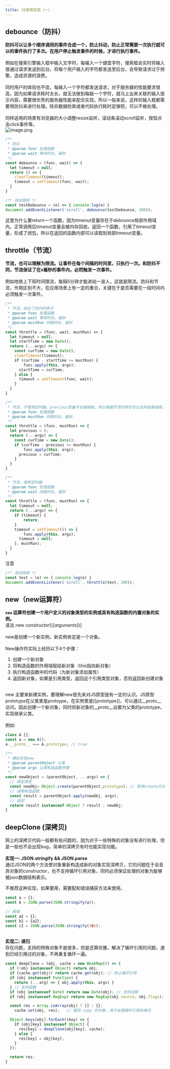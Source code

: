 ```yaml
---
title: JS常用实现（一）
---
```


<a name="r31KD"></a>
## debounce（防抖）
**防抖可以让多个顺序调用的事件合成一个，防止抖动，防止正常需要一次执行就可以的事件执行了多次。在用户停止触发事件的时候，才进行执行事件。**<br />
<br />例如在搜索引擎输入框中输入文字时，每输入一个键盘字符，搜索框会实时将输入值通过请求发送到后台。将每个用户输入的字符都发送至后台，会导致请求过于频繁，造成资源的浪费。<br />
<br />同时用户的体验也不佳，每输入一个字符都发送请求，对于服务器的性能要求很高，因为如果请求耗时太长，就无法做到每敲一个字符，就马上出来关联的输入提示内容，需要很优秀的服务器性能来配合实现。所以一般来说，这样的输入框都需要用防抖来进行处理。除非数据检索或者代码执行耗时足够短，可以不做处理。<br />
<br />同样适用的场景有浏览器的大小调整resize监听，滚动条滚动scroll监听，按钮点击click事件等。<br />![image.png](https://cdn.nlark.com/yuque/0/2020/png/203222/1608514863170-60b7772a-9745-4620-838f-856332a2dd15.png#align=left&display=inline&height=401&margin=%5Bobject%20Object%5D&name=image.png&originHeight=802&originWidth=1702&size=140476&status=done&style=none&width=851)
```javascript
/**
 * 防抖
 * @param func 处理函数
 * @param wait 等待时长，毫秒
 */
const debounce = (func, wait) => {
  let timeout = null;
  return () => {
  	clearTimeout(timeout);
    timeout = setTimeout(func, wait);
  }
}
```
```javascript
/** 测试用例 */
const testDebounce = (e) => { console.log(e) }
document.addEventListener('scroll', debounce(testDebounce, 300));
```
这里为什么要return一个函数，因为timeout变量存在于debounce局部作用域内，正常调用后timeout变量会被内存回收。返回一个函数，引用了timeout变量，形成了闭包，所以在返回的函数内部可以读取到局部timeout变量。<br />

<a name="eZuDD"></a>
## throttle（节流）
**节流，也可以理解为限流。让事件在每个间隔的时间里，只执行一次。和防抖不同，节流保证了在x毫秒的事件内，必然触发一次事件。**<br />
<br />例如地铁上下班时间限流，每隔5分钟才能进站一波人，这就是限流。防抖和节流，作用区别不大，在应用场景上有一定的重合，关键在于是否需要在一段时间内必须触发一次事件。<br />

```javascript
/**
 * 节流，结合了防抖的例子
 * @param func 处理函数
 * @param wait 等待时长，毫秒
 * @param mustRun 间隔时长，毫秒
 */
const throttle = (func, wait, mustRun) => {
  let timeout = null;
  let startTime = new Date();
  return (...args) => {
  	const curTime = new Date();
    clearTimeout(timeout);
    if (curTime - startTime >= mustRun) {
    	func.apply(this, args);
      startTime = curTime;
    } else {
      timeout = setTimeout(func, wait);
    }
  }
}
```
```javascript
/**
 * 节流，不使用定时器。previous变量不会被销毁，所以根据节流的特性可以这样直接调用。
 * @param func 处理函数
 * @param mustRun 间隔时长，毫秒
 */
const throttle = (func, mustRun) => {
  let previous = 0;
  return (...args) => {
    const curTime = new Date();
  	if (curTime - previous >= mustRun) {
    	func.apply(this, args);
      previous = curTime;
    }
  }
}
```
```javascript
/**
 * 节流，使用定时器
 * @param func 处理函数
 * @param wait 间隔时长，毫秒
 */
const throttle = (func, mustRun) => {
  let timeout = null;
  return (...args) => {
    if (timeout) {
    	return;
    }
    timeout = setTimeout(() => {
    	func.apply(this, args);
      timeout = null;
    }, mustRun);
  }
}
```
注意
```javascript
/** 测试用例 */
const test = (e) => { console.log(e) }
document.addEventListener('scroll', throttle(test, 300));
```


<a name="QRWVH"></a>
## new（new运算符）
**`new` 运算符创建一个用户定义的对象类型的实例或具有构造函数的内置对象的实例。**<br />语法 new _constructor_[([_arguments_])]<br />
<br />new是创建一个新实例，新实例肯定是一个对象。<br />
<br />New操作符实际上经历以下4个步骤：

1. 创建一个新对象
1. 将构造函数的作用域赋给新对象（this指向新对象）
1. 执行构造函数中的代码（为新对象添加属性）
1. 返回新对象，如果是引用类型，返回这个引用类型对象，否则返回新创建对象


<br />new 主要来新建实例，要理解new首先来对JS原型链有一定的认识。JS原型prototype在父类里是protoype，在实例里是[[prototype]]，可以通过__proto__访问。因此创建一个新对象，同时将新对象的__proto__设置为父类的prototype，实现继承父类。<br />
<br />例如:
```javascript
class A {};
const a = new A();
a.__proto__ === A.prototype; // true
```


```javascript
/**
 * 模拟实现new
 * @param parentObject 父类
 * @param args 父类构造函数参数
 */
const newObject = (parentObject, ...args) => {
  // 绑定原型
  const newObj= Object.create(parentObject.prototype); // 使用create方法设置新对象__proto__
  // 调用构造函数
  const result = parentObject.apply(newObj, args);
  // 返回
  return result instanceof Object ? result : newObj;
}
```


<a name="r93wO"></a>
## deepClone (深拷贝)
网上的深拷贝代码一般都有些问题的，因为对于一些特殊的对象没有进行处理，但是一般也不会出现bug，简单的深拷贝有时也能实现功能。<br />
<br />**实现一: JSON.stringify && JSON.parse**<br />通过JSON的两个方法使对象重新构造成新的对象实现深拷贝，它的问题在于会丢弃对象的constructor，也不支持循环引用对象，同时必须保证处理的对象为能够被json数据结构表示。

不推荐这种实现，如果要用，需要配和错误捕获方法来使用。
```javascript
const a = {};
const b = JSON.parse(JSON.stringify(a));

// 报错
const a2 = {};
const b2 = {a2};
const c2 = JSON.parse(JSON.stringify(2b));

```

<br />**实现二: 递归**<br />存在问题，支持的特殊对象不是很多，但是还算优雅，解决了循环引用的问题，遇到已经引用过的对象，不再重复循环一遍。
```javascript
const deepClone = (obj, cache = new WeakMap()) => {
  if (!obj instanceof Object) return obj;
  if (cache.get(obj)) return cache.get(obj); // 防止循环引用
  if (obj instanceof Function) {
    return (...arg) => { obj.apply(this, args) }
  } // 支持函数
  if (obj instanceof Date) return new Date(obj); // 支持日期
  if (obj instanceof RegExp) return new RegExp(obj.source, obj.flags); // 支持正则对象

  const res = Array.isArray(obj) ? [] : {};
	cache.set(obj, res);   // 缓存 copy 的对象，用于处理循环引用的情况

  Object.keys(obj).forEach((key) => {
    if (obj[key] instanceof Object) {
      res[key] = deepClone(obj[key], cache);
    } else {
      res[key] = obj[key];
    }
  });

  return res;
}
```



